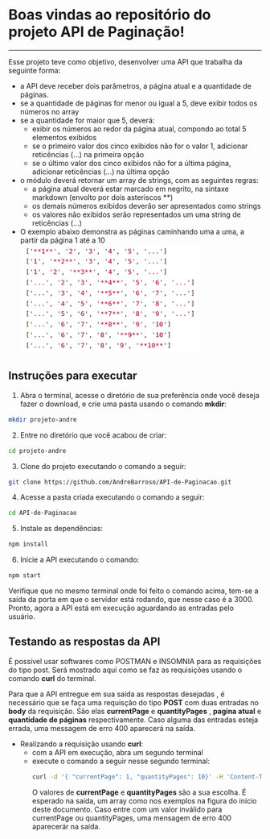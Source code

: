 # Boas vindas ao repositório do projeto API de Paginação!
---

Esse projeto teve como objetivo, desenvolver uma API que trabalha da seguinte forma:

- a API deve receber dois parâmetros, a página atual e a quantidade de páginas.
- se a quantidade de páginas for menor ou igual a 5, deve exibir todos os números no array
- se a quantidade for maior que 5, deverá:
  - exibir os números ao redor da página atual, compondo ao total 5 elementos exibidos
  - se o primeiro valor dos cinco exibidos não for o valor 1, adicionar reticências (...) na primeira opção
  - se o último valor dos cinco exibidos não for a última página, adicionar reticências (...) na última opção
- o módulo deverá retornar um array de strings, com as seguintes regras:
  - a página atual deverá estar marcado em negrito, na sintaxe markdown (envolto por dois asteriscos **)
  - os demais números exibidos deverão ser apresentados como strings
  - os valores não exibidos serão representados um uma string de reticências (...)
- O exemplo abaixo demonstra as páginas caminhando uma a uma, a partir da página 1 até a 10
![exemplo](https://github.com/AndreBarroso/API-de-Paginacao/blob/master/exemplo.jpg)

## Instruções para executar 


1. Abra o terminal, acesse o diretório de sua preferência onde 
você deseja fazer o download, e crie uma pasta usando o comando **mkdir**:
```bash
mkdir projeto-andre
```

2. Entre no diretório que você acabou de criar: 
```bash
cd projeto-andre
```

3. Clone do projeto executando o comando a seguir:
```bash
git clone https://github.com/AndreBarroso/API-de-Paginacao.git
```

4. Acesse a pasta criada executando o comando a seguir:
```bash
cd API-de-Paginacao
```

5. Instale as dependências:
```bash
npm install
```

6. Inicie a API executando o comando:
```bash
npm start
```

Verifique que no mesmo terminal onde foi feito o comando acima, tem-se a saída da porta em que o servidor está rodando,
que nesse caso é a 3000. Pronto, agora a API está em execução aguardando as entradas pelo usuário.

## Testando as respostas da API
É possível usar softwares como POSTMAN e INSOMNIA para as requisições do tipo post. 
Será mostrado aqui como se faz as requisições usando o comando **curl** do terminal.

Para que a API entregue em sua saída as respostas desejadas , é necessário que se faça uma
requisção do tipo **POST** com duas entradas no **body** da requisição. São elas **currentPage** e **quantityPages** ,
**pagina atual** e **quantidade de páginas** respectivamente. Caso alguma das entradas esteja errada,
uma messagem de erro 400 aparecerá na saída.

- Realizando a requisição usando **curl**:
  - com a API em execução, abra um segundo terminal
  - execute o comando a seguir nesse segundo terminal:
    ```bash
    curl -d '{ "currentPage": 1, "quantityPages": 10}' -H 'Content-Type: application/json' http://localhost:3000/pagination
    ```
    O valores de **currentPage** e **quantityPages** são a sua escolha. É esperado na saída, um array como nos exemplos
na figura do início deste documento.
Caso entre com um valor inválido para currentPage ou quantityPages, uma mensagem de erro 400 aparecerár na saída.
